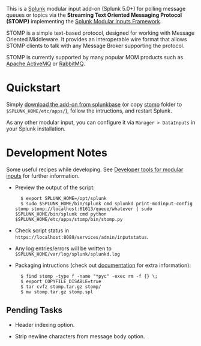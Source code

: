 This is a [Splunk](http://www.splunk.com) modular input add-on (Splunk 5.0+) for polling message queues or topics via the __Streaming Text Oriented Messaging Protocol (STOMP)__ implementing the [Splunk Modular Inputs Framework](http://docs.splunk.com/Documentation/Splunk/latest/AdvancedDev/ModInputsIntro).

STOMP is a simple text-based protocol, designed for working with Message Oriented Middleware. It provides an interoperable wire format that allows STOMP clients to talk with any Message Broker supporting the protocol.

STOMP is currently supported by many popular MOM products such as [Apache ActiveMQ](http://activemq.apache.org/) or [RabbitMQ](http://www.rabbitmq.com/).

Quickstart
==========

Simply [download the add-on from splunkbase](http://splunk-base.splunk.com/apps/STOMP%20Modular%20Input) (or copy [stomp](https://github.com/allenta/splunk-stomp/tree/master/stomp) folder to `$SPLUNK_HOME/etc/apps/`), follow the intructions, and restart Splunk.

As any other modular input, you can configure it via `Manager > DataInputs` in your Splunk installation.

Development Notes
=================

Some useful recipes while developing. See [Developer tools for modular inputs](http://docs.splunk.com/Documentation/Splunk/latest/AdvancedDev/ModInputsDevTools) for further information.

- Preview the output of the script:

  ```
    $ export SPLUNK_HOME=/opt/splunk
    $ sudo $SPLUNK_HOME/bin/splunk cmd splunkd print-modinput-config stomp stomp://localhost:61613/queue/whatever | sudo $SPLUNK_HOME/bin/splunk cmd python $SPLUNK_HOME/etc/apps/stomp/bin/stomp.py
  ```

- Check script status in `https://localhost:8089/services/admin/inputstatus`.

- Any log entries/errors will be written to `$SPLUNK_HOME/var/log/splunk/splunkd.log`

- Packaging intructions (check out [documentation](http://docs.splunk.com/Documentation/Splunk/latest/AdvancedDev/PackageApp) for extra information):

  ```
    $ find stomp -type f -name "*pyc" -exec rm -f {} \;
    $ export COPYFILE_DISABLE=true
    $ tar cvfz stomp.tar.gz stomp/
    $ mv stomp.tar.gz stomp.spl
  ```

Pending Tasks
-------------

- Header indexing option.

- Strip newline characters from message body option.
